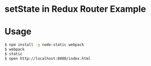 # setState in Redux Router Example

# Usage

```sh
$ npm install -g node-static webpack
$ webpack
$ static
$ open http://localhost:8080/index.html
```
